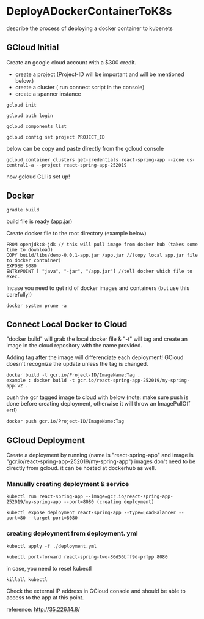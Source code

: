 # DeployADockerContainerToK8s
describe the process of deploying a docker container to kubenets

## GCloud Initial 
Create an google cloud account with a $300 credit. 
- create a project (Project-ID will be important and will be mentioned below.)
- create a cluster ( run connect script in the console)
- create a spanner instance

```
gcloud init
```

```
gcloud auth login
```
```
gcloud components list
```
```
gcloud config set project PROJECT_ID
```
below can be copy and paste directly from the gcloud console
```
gcloud container clusters get-credentials react-spring-app --zone us-central1-a --project react-spring-app-252019
```

now gcloud CLI is set up!

## Docker
```
gradle build
```
build file is ready (app.jar)

Create docker file to the root directory (example below)
```
FROM openjdk:8-jdk // this will pull image from docker hub (takes some time to download)
COPY build/libs/demo-0.0.1-app.jar /app.jar //(copy local app.jar file to docker container)
EXPOSE 8080
ENTRYPOINT [ "java", "-jar", "/app.jar"] //tell docker which file to exec.
```
Incase you need to get rid of docker images and containers (but use this carefully!)
```
docker system prune -a
```

## Connect Local Docker to Cloud 

"docker build" will grab the local docker file & "-t" will tag and create an image in the cloud repository with the name provided.

Adding tag after the image will differenciate each deployment! GCloud doesn't recognize the update unless the tag is changed.

```
docker build -t gcr.io/Project-ID/ImageName:Tag .
example : docker build -t gcr.io/react-spring-app-252019/my-spring-app:v2 .
```
push the gcr tagged image to cloud with below
(note: make sure push is done before creating deployment, otherwise it will throw an ImagePullOff err!) 
```
docker push gcr.io/Project-ID/ImageName:Tag
```

## GCloud Deployment
Create a deployment by running (name is "react-spring-app" and image is "gcr.io/react-spring-app-252019/my-spring-app")
images don't need to be directly from gcloud. it can be hosted at dockerhub as well.
### Manually creating deployment & service
```
kubectl run react-spring-app --image=gcr.io/react-spring-app-252019/my-spring-app --port=8080 (creating deployment)
```
```
kubectl expose deployment react-spring-app --type=LoadBalancer --port=80 --target-port=8080
```
### creating deployment from deployment. yml
```
kubectl apply -f ./deployment.yml
```

```
kubectl port-forward react-spring-two-86d56bff9d-prfpp 8080
```
in case, you need to reset kubectl
```
killall kubectl
```

Check the external IP address in GCloud console and should be able to access to the app at this point.

reference:
http://35.226.14.8/
